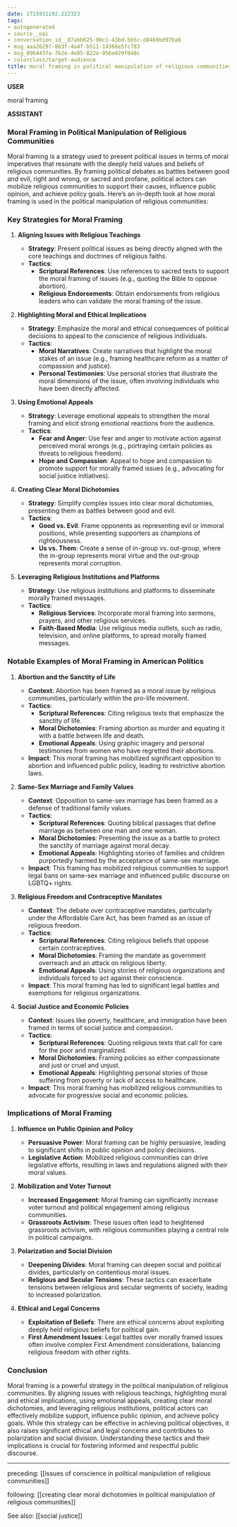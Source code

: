```yaml
---
date: 1715931192.222323
tags:
- autogenerated
- source__oai
- conversation_id__87abb625-90c1-43bd-bb5c-d8469bd97ba6
- msg_aaa26297-863f-4a4f-b511-14366e5fc783
- msg_8964437a-7b2e-4e85-822e-956e020f048c
- colorclass/target-audience
title: moral framing in political manipulation of religious communities
---
```


**USER**

moral framing


**ASSISTANT**

### Moral Framing in Political Manipulation of Religious Communities

Moral framing is a strategy used to present political issues in terms of moral imperatives that resonate with the deeply held values and beliefs of religious communities. By framing political debates as battles between good and evil, right and wrong, or sacred and profane, political actors can mobilize religious communities to support their causes, influence public opinion, and achieve policy goals. Here’s an in-depth look at how moral framing is used in the political manipulation of religious communities:

### Key Strategies for Moral Framing

1. **Aligning Issues with Religious Teachings**
   - **Strategy**: Present political issues as being directly aligned with the core teachings and doctrines of religious faiths.
   - **Tactics**:
     - **Scriptural References**: Use references to sacred texts to support the moral framing of issues (e.g., quoting the Bible to oppose abortion).
     - **Religious Endorsements**: Obtain endorsements from religious leaders who can validate the moral framing of the issue.

2. **Highlighting Moral and Ethical Implications**
   - **Strategy**: Emphasize the moral and ethical consequences of political decisions to appeal to the conscience of religious individuals.
   - **Tactics**:
     - **Moral Narratives**: Create narratives that highlight the moral stakes of an issue (e.g., framing healthcare reform as a matter of compassion and justice).
     - **Personal Testimonies**: Use personal stories that illustrate the moral dimensions of the issue, often involving individuals who have been directly affected.

3. **Using Emotional Appeals**
   - **Strategy**: Leverage emotional appeals to strengthen the moral framing and elicit strong emotional reactions from the audience.
   - **Tactics**:
     - **Fear and Anger**: Use fear and anger to motivate action against perceived moral wrongs (e.g., portraying certain policies as threats to religious freedom).
     - **Hope and Compassion**: Appeal to hope and compassion to promote support for morally framed issues (e.g., advocating for social justice initiatives).

4. **Creating Clear Moral Dichotomies**
   - **Strategy**: Simplify complex issues into clear moral dichotomies, presenting them as battles between good and evil.
   - **Tactics**:
     - **Good vs. Evil**: Frame opponents as representing evil or immoral positions, while presenting supporters as champions of righteousness.
     - **Us vs. Them**: Create a sense of in-group vs. out-group, where the in-group represents moral virtue and the out-group represents moral corruption.

5. **Leveraging Religious Institutions and Platforms**
   - **Strategy**: Use religious institutions and platforms to disseminate morally framed messages.
   - **Tactics**:
     - **Religious Services**: Incorporate moral framing into sermons, prayers, and other religious services.
     - **Faith-Based Media**: Use religious media outlets, such as radio, television, and online platforms, to spread morally framed messages.

### Notable Examples of Moral Framing in American Politics

1. **Abortion and the Sanctity of Life**
   - **Context**: Abortion has been framed as a moral issue by religious communities, particularly within the pro-life movement.
   - **Tactics**:
     - **Scriptural References**: Citing religious texts that emphasize the sanctity of life.
     - **Moral Dichotomies**: Framing abortion as murder and equating it with a battle between life and death.
     - **Emotional Appeals**: Using graphic imagery and personal testimonies from women who have regretted their abortions.
   - **Impact**: This moral framing has mobilized significant opposition to abortion and influenced public policy, leading to restrictive abortion laws.

2. **Same-Sex Marriage and Family Values**
   - **Context**: Opposition to same-sex marriage has been framed as a defense of traditional family values.
   - **Tactics**:
     - **Scriptural References**: Quoting biblical passages that define marriage as between one man and one woman.
     - **Moral Dichotomies**: Presenting the issue as a battle to protect the sanctity of marriage against moral decay.
     - **Emotional Appeals**: Highlighting stories of families and children purportedly harmed by the acceptance of same-sex marriage.
   - **Impact**: This framing has mobilized religious communities to support legal bans on same-sex marriage and influenced public discourse on LGBTQ+ rights.

3. **Religious Freedom and Contraceptive Mandates**
   - **Context**: The debate over contraceptive mandates, particularly under the Affordable Care Act, has been framed as an issue of religious freedom.
   - **Tactics**:
     - **Scriptural References**: Citing religious beliefs that oppose certain contraceptives.
     - **Moral Dichotomies**: Framing the mandate as government overreach and an attack on religious liberty.
     - **Emotional Appeals**: Using stories of religious organizations and individuals forced to act against their conscience.
   - **Impact**: This moral framing has led to significant legal battles and exemptions for religious organizations.

4. **Social Justice and Economic Policies**
   - **Context**: Issues like poverty, healthcare, and immigration have been framed in terms of social justice and compassion.
   - **Tactics**:
     - **Scriptural References**: Quoting religious texts that call for care for the poor and marginalized.
     - **Moral Dichotomies**: Framing policies as either compassionate and just or cruel and unjust.
     - **Emotional Appeals**: Highlighting personal stories of those suffering from poverty or lack of access to healthcare.
   - **Impact**: This moral framing has mobilized religious communities to advocate for progressive social and economic policies.

### Implications of Moral Framing

1. **Influence on Public Opinion and Policy**
   - **Persuasive Power**: Moral framing can be highly persuasive, leading to significant shifts in public opinion and policy decisions.
   - **Legislative Action**: Mobilized religious communities can drive legislative efforts, resulting in laws and regulations aligned with their moral values.

2. **Mobilization and Voter Turnout**
   - **Increased Engagement**: Moral framing can significantly increase voter turnout and political engagement among religious communities.
   - **Grassroots Activism**: These issues often lead to heightened grassroots activism, with religious communities playing a central role in political campaigns.

3. **Polarization and Social Division**
   - **Deepening Divides**: Moral framing can deepen social and political divides, particularly on contentious moral issues.
   - **Religious and Secular Tensions**: These tactics can exacerbate tensions between religious and secular segments of society, leading to increased polarization.

4. **Ethical and Legal Concerns**
   - **Exploitation of Beliefs**: There are ethical concerns about exploiting deeply held religious beliefs for political gain.
   - **First Amendment Issues**: Legal battles over morally framed issues often involve complex First Amendment considerations, balancing religious freedom with other rights.

### Conclusion

Moral framing is a powerful strategy in the political manipulation of religious communities. By aligning issues with religious teachings, highlighting moral and ethical implications, using emotional appeals, creating clear moral dichotomies, and leveraging religious institutions, political actors can effectively mobilize support, influence public opinion, and achieve policy goals. While this strategy can be effective in achieving political objectives, it also raises significant ethical and legal concerns and contributes to polarization and social division. Understanding these tactics and their implications is crucial for fostering informed and respectful public discourse.


---

preceding: [[issues of conscience in political manipulation of religious communities]]  


following: [[creating clear moral dichotomies in political manipulation of religious communities]]

See also: [[social justice]]
